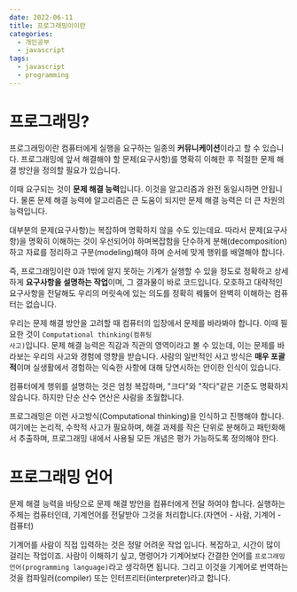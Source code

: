 ```yaml
---
date: 2022-06-11
title: 프로그래밍이이란
categories:
  - 개인공부
  - javascript
tags:
  - javascript
  - programming
---
```


# 프로그래밍?

프로그래밍이란 컴퓨터에게 실행을 요구하는 일종의 **커뮤니케이션**이라고 할 수 있습니다. 프로그래밍에 앞서 해결해야 할 문제(요구사항)를 명확히 이해한 후 적절한 문제 해결 방안을 정의할 필요가 있습니다.

이때 요구되는 것이 **문제 해결 능력**입니다. 이것을 알고리즘과 완전 동일시하면 안됩니다. 물론 문제 해결 능력에 알고리즘은 큰 도움이 되지만 문제 해결 능력은 더 큰 차원의 능력입니다.

대부분의 문제(요구사항)는 복잡하며 명확하지 않을 수도 있는데요. 따라서 문제(요구사항)을 명확히 이해하는 것이 우선되어야 하며복잡함을 단수하게 분해(decomposition)하고 자료를 정리하고 구분(modeling)해야 하며 순서에 맞게 행위를 배열해야 합니다.

즉, 프로그래밍이란 0과 1밖에 알지 못하는 기계가 실행할 수 있을 정도로 정확하고 상세하게 **요구사항을 설명하는 작업**이며, 그 결과물이 바로 코드입니다. 모호하고 대략적인 요구사항을 전달해도 우리의 머릿속에 있는 의도를 정확히 꿰뚫어 완벽히 이해하는 컴퓨터는 없습니다.

우리는 문제 해결 방안을 고려할 때 컴퓨터의 입장에서 문제를 바라봐야 합니다. 이때 필요한 것이 <code>Computational thinking(컴퓨팅 사고)</code>입니다. 문제 해결 능력은 직감과 직관의 영역이라고 볼 수 있는데, 이는 문제를 바라보는 우리의 사고와 경험에 영향을 받습니다. 사람의 일반적인 사고 방식은 **매우 포괄적**이며 실생활에서 경험하는 익숙한 사항에 대해 당연시하는 안이한 인식이 있습니다.

컴퓨터에게 행위를 설명하는 것은 엄청 복잡하며, "크다"와 "작다"같은 기준도 명확하지 않습니다. 하지만 단순 산수 연산은 사람을 초월합니다.

프로그래밍은 이런 사고방식(Computational thinking)을 인식하고 진행해야 합니다. 여기에는 논리적, 수학적 사고가 필요하며, 해결 과제를 작은 단위로 분해하고 패턴화해서 추출하며, 프로그래밍 내에서 사용될 모든 개념은 평가 가능하도록 정의해야 한다.

# 프로그래밍 언어

문제 해결 능력을 바탕으로 문제 해결 방안을 컴퓨터에게 전달 하여야 합니다. 실행하는 주체는 컴퓨터인데, 기계언어를 전달받아 그것을 처리합니다.(자연어 - 사람, 기계어 - 컴퓨터)

기계어를 사람이 직접 입력하는 것은 정말 어려운 작업 입니다. 복잡하고, 시간이 많이 걸리는 작업이죠. 사람이 이해하기 싶고, 명령어가 기계어보다 간결한 언어를 <code>프로그래밍 언어(programming language)</code>라고 생각하면 됩니다. 그리고 이것을 기계어로 번역하는 것을 컴파일러(compiler) 또는 인터프리터(interpreter)라고 합니다.
